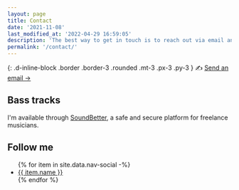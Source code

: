 ```yaml
---
layout: page
title: Contact
date: '2021-11-08'
last_modified_at: '2022-04-29 16:59:05'
description: 'The best way to get in touch is to reach out via email and we’ll take it from there.'
permalink: '/contact/'
---
```

{: .d-inline-block .border .border-3 .rounded .mt-3 .px-3 .py-3 }
✍️ [Send an email →](mailto:hello@minutestomidnight.co.uk)

## Bass tracks

I'm available through [SoundBetter](https://soundbetter.com/profiles/206552-minutes-to-midnight), a safe and secure platform for freelance musicians.

## Follow me

<ul>
{% for item in site.data.nav-social -%}
<li class="py-1"><a href="{{ item.link }}" title="{{ item.name }}">{{ item.name }}</a></li>
{% endfor %}
</ul>